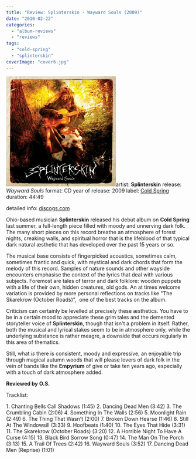 ```yaml
---
title: "Review: Splinterskin - Wayward Souls (2009)"
date: "2010-02-22"
categories: 
  - "album-reviews"
  - "reviews"
tags: 
  - "cold-spring"
  - "splinterskin"
coverImage: "cover6.jpg"
---
```


[![](images/cover6.jpg "spinterskin_ws")](http://www.eveningoflight.nl/wordpress/wp-content/uploads/2010/02/cover6.jpg)artist: **Splinterskin** release: _Wayward Souls_ format: CD year of release: 2009 label: [Cold Spring](http://www.coldspring.co.uk/) duration: 44:49

detailed info: [discogs.com](http://www.discogs.com/Splinterskin-Wayward-Souls/release/1903950)

Ohio-based musician **Splinterskin** released his debut album on **Cold Spring** last summer, a full-length piece filled with moody and unnerving dark folk. The many short pieces on this record breathe an atmosphere of forest nights, creaking walls, and spiritual horror that is the lifeblood of that typical dark natural æsthetic that has developed over the past 15 years or so.

The musical base consists of fingerpicked acoustics, sometimes calm, sometimes frantic and quick, with mystical and dark chords that form the melody of this record. Samples of nature sounds and other wayside encounters emphasise the context of the lyrics that deal with various subjects. Foremost are tales of terror and dark folklore: wooden puppets with a life of their own, hidden creatures, old gods. An at times welcome variation is provided by more personal reflections on tracks like "The Skarekrow (October Roads)",  one of the best tracks on the album.

Criticism can certainly be levelled at precisely these æsthetics. You have to be in a certain mood to appreciate these grim tales and the demented storyteller voice of **Splinterskin**, though that isn't a problem in itself. Rather, both the musical and lyrical stakes seem to be in atmosphere only, while the underlying substance is rather meagre, a downside that occurs regularly in this area of thematics.

Still, what _is_ there is consistent, moody and expressive, an enjoyable trip through magical autumn woods that will please lovers of dark folk in the vein of bands like the **Empyrium** of give or take ten years ago, especially with a touch of dark atmosphere added.

**Reviewed by** **O.S.**

Tracklist:

1\. Chanting Bells Call Shadows (1:45) 2. Dancing Dead Men (3:42) 3. The Crumbling Cabin (2:06) 4. Something In The Walls (2:56) 5. Moonlight Rain (2:49) 6. The Thing That Wasn't (2:00) 7. Broken Down Hearse (1:46) 8. Still At The Windowsill (3:33) 9. Hoofbeats (1:40) 10. The Eyes That Hide (3:31) 11. The Skarekrow (October Roads) (3:20) 12. A Horrible Night To Have A Curse (4:15) 13. Black Bird Sorrow Song (0:47) 14. The Man On The Porch (3:13) 15. A Trail Of Trees (2:42) 16. Wayward Souls (3:52) 17. Dancing Dead Men (Reprise) (1:01)
